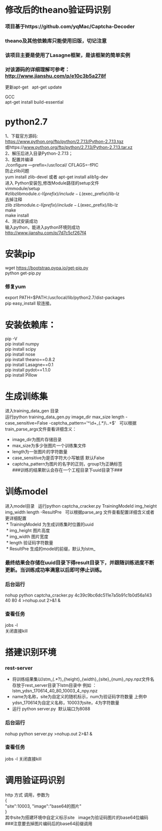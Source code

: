 # 修改后的theano验证码识别   
### 项目基于https://github.com/yqMac/Captcha-Decoder   
### theano及其他依赖库只能使用旧版，切记注意    
### 该项目主要是使用了Lasagne框架，是该框架的简单实例   
### 对该源码的详细理解可参考：http://www.jianshu.com/p/e10c3b5a278f   

更新apt-get  
apt-get update  
  

GCC  
apt-get install build-essential  


# python2.7
1、下载官方源码:   
https://www.python.org/ftp/python/2.7.13/Python-2.7.13.tgz  
或https://www.python.org/ftp/python/2.7.13/Python-2.7.13.tar.xz  
2、解压后进入目录Python-2.7.13；  
3、配置并编译  
./configure —prefix=/usr/local/  CFLAGS=-fPIC  
防止zlib问题  
yum install zlib-devel 或者 apt-get install alib1g-dev  
进入 Python安装包,修改Module路径的setup文件    
vimmodule/setup    
#zlibzlibmodule.c-I$(prefix)/include-L$(exec_prefix)/lib-lz  
去掉注释   
zlib zlibmodule.c-I$(prefix)/include-L$(exec\_prefix)/lib-lz   
make   
make install  
4、测试安装成功  
输入python，能进入python环境则成功  
  http://www.jianshu.com/p/7d7c5cf267f4
  
  
# 安装pip  
wget https://bootstrap.pypa.io/get-pip.py   
python get-pip.py  

### 修复yum  
export PATH=$PATH:/usr/local/lib/python2.7/dist-packages  
pip easy_install 软连接。  
# 安装依赖库：  
pip -V  
pip install numpy  
pip install scipy  
pip install nose  
pip install theano==0.8.2  
pip install Lasagne==0.1  
pip install pydot==1.1.0  
pip install Pillow  


  
# 生成训练集
进入training_data_gen 目录  
运行python training_data\_gen.py image\_dir max\_size length -case\_sensitive=False -captcha\_pattern='^\d+\_(.*)\\..+$'  
可以根据train\_parse\_args文件查看详细含义：  
  * image\_dir为图片存储目录  
  * max\_size为多少张图片一个训练集文件  
  * length为一张图片的字符数量  
  * case\_sensitive为是否字符大小写敏感 默认False
  * captcha\_pattern为图片的名字的正则，group1为正确标签   
###训练的结果默认会存在一个工程目录下uuid目录下###
# 训练model  
进入model目录  
运行python  captcha_cracker.py TrainingModeId img\_height img\_width length -ResultPre  
可以根据parse\_arg 文件查看配置详细含义或者更详细配置  
  * TrainingModeId 为生成训练集时位置的uuid  
  * img\_height 图片高度  
  * img\_width 图片宽度  
  * length 验证码字符数量  
  * ResultPre 生成的model的前缀，默认为lstm_  
### 最终结果会存储在uuid目录下得result目录下，并跟随训练进度不断更新。当训练成功率满意以后即可停止训练。
### 后台运行
nohup python captcha_cracker.py 4c39c9bc6dc511e7a5b91c1b0d56a143 40 80 4 >nohup.out 2>&1 &  
### 查看任务  
jobs -l  
关闭直接kill  


# 搭建识别环境
### rest-server
 * 将训练结果集以lstm_(.*?)\_{height}\_{width}\_{site}\_{num}\_npy.npz文件名存放于rest_server目录下lstm目录中
 例如 ：lstm\_ydsn\_170614\_40\_80\_10003\_4_npy.npz
 * name为名称，site为自定义的随机标示，num为验证码字符数量
 上例中ydsn\_170614为自定义名称，10003为site，4为字符数量
 * 运行 python server.py  默认端口为8088

### 后台运行
nohup python server.py >nohup.out 2>&1 &  
### 查看任务  
jobs -l
关闭直接kill

# 调用验证码识别
http 方式 调用，参数为  
{  
  "site":10003,
  "image":"base64的图片"  
}  
其中site为搭建环境中自定义标示site  
image为验证码图片的base64位编码  
###注意要去掉图片编码后的base64前缀调用
  
  
